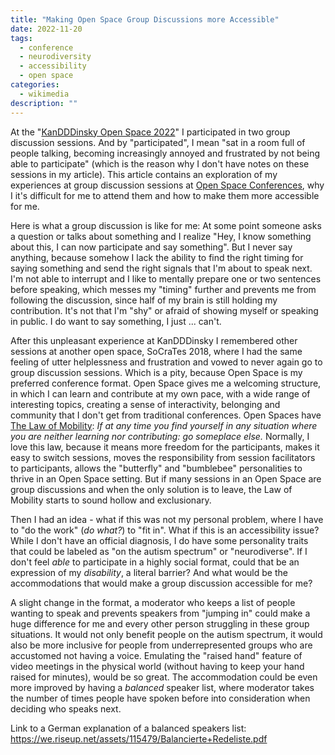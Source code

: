 ```yaml
---
title: "Making Open Space Group Discussions more Accessible"
date: 2022-11-20
tags:
  - conference
  - neurodiversity
  - accessibility
  - open space
categories:
  - wikimedia
description: ""
---
```


At the "[KanDDDinsky Open Space
2022](/2022/11/14/notes-from-kandddinsky-open-space-2022/)" I participated
in two group discussion sessions. And by "participated", I mean "sat in a
room full of people talking, becoming increasingly annoyed and frustrated
by not being able to participate" (which is the reason why I don't have
notes on these sessions in my article). This article contains an
exploration of my experiences at group discussion sessions at [Open Space
Conferences][1], why I it's difficult for me to attend them and how to
make them more accessible for me. 

Here is what a group discussion is like for me: At some point someone asks
a question or talks about something and I realize "Hey, I know something
about this, I can now participate and say something". But I never say
anything, because somehow I lack the ability to find the right timing for
saying something and send the right signals that I'm about to speak next.
I'm not able to interrupt and I like to mentally prepare one or two
sentences before speaking, which messes my "timing" further and prevents
me from following the discussion, since half of my brain is still holding
my contribution. It's not that I'm "shy" or afraid of showing myself or
speaking in public. I do want to say something, I just ... can't. 

After this unpleasant experience at KanDDDinsky I remembered other
sessions at another open space, SoCraTes 2018, where I had the same
feeling of utter helplessness and frustration and vowed to never again go
to group discussion sessions. Which is a pity, because Open Space is my
preferred conference format. Open Space gives me a welcoming structure, in
which I can learn and contribute at my own pace,
with a wide range of interesting topics, creating a sense of
interactivity, belonging and
community that I don't get from traditional conferences. Open Spaces have
[The Law of
Mobility][1]: *If at
any time you find yourself in any situation where you are neither learning
nor contributing: go someplace else.* Normally, I love this law, because
it means more freedom for the participants, makes it easy to switch
sessions, moves the responsibility from session facilitators to
participants, allows the "butterfly" and "bumblebee" personalities to
thrive in an Open Space setting. But if many sessions in an Open Space are
group discussions and when the only solution is to leave, the Law of
Mobility starts to sound hollow and exclusionary.

Then I had an idea - what if this was not my personal problem, where I
have to "do the work" (*do what?*) to "fit in". What if this is an
accessibility issue? While I don't have an official diagnosis, I do have
some personality traits that could be labeled as "on the autism spectrum"
or "neurodiverse". If I don't feel *able* to participate in a highly
social format, could that be an expression of my *disability*, a literal
barrier? And what would be the accommodations that would make a group
discussion accessible for me?

A slight change in the format, a moderator who keeps a list of people
wanting to speak and prevents speakers from "jumping in" could make a huge
difference for me and every other person struggling in these group
situations. It would not only benefit people on the autism spectrum, it
would also be more inclusive for people from underrepresented groups who
are accustomed not having a voice. Emulating the "raised hand" feature of
video meetings in the physical world (without having to keep your hand
raised for minutes), would be so great. The accommodation could be even
more improved by having a *balanced* speaker list, where moderator takes
the number of times people have spoken before into consideration when
deciding who speaks next.




Link to a German explanation of a balanced speakers list: https://we.riseup.net/assets/115479/Balancierte+Redeliste.pdf

[1]: https://en.wikiversity.org/wiki/Open_Space_Technology
